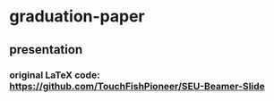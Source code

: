# graduation-paper

##	presentation
###	original LaTeX code: https://github.com/TouchFishPioneer/SEU-Beamer-Slide